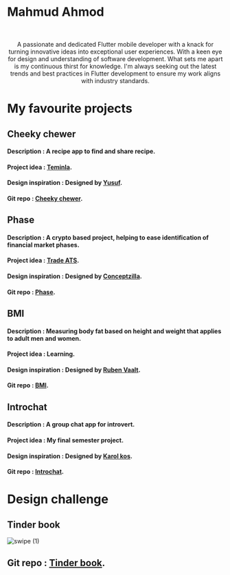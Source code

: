 # Mahmud Ahmod
<br>
<p style="text-align: center;">A passionate and dedicated Flutter mobile developer with a knack for turning innovative ideas into exceptional user experiences. With a keen eye for design and understanding of software development. What sets me apart is my continuous thirst for knowledge. I'm always seeking out the latest trends and best practices in Flutter development to ensure my work aligns with industry standards.</p>

# My favourite projects  

## Cheeky chewer  
#### Description : A recipe app to find and share recipe.
#### Project idea : [Teminla](https://teminla.com/startup.html).
#### Design inspiration : Designed by [Yusuf](https://www.figma.com/file/ZrX2W28Cz3sSzKI5KzHGgR/V1?type=design&node-id=0-1&mode=design&t=xeph6jYSBXmdKKYB-0).
#### Git repo : [Cheeky chewer](https://github.com/Ahmodiyy/cheeky-chewer-teminla).

## Phase
#### Description : A crypto based project, helping to ease identification of financial market phases.
#### Project idea : [Trade ATS](https://www.tradeats.com/).
#### Design inspiration : Designed by [Conceptzilla](https://dribbble.com/shots/21119250-Crypto-App-Animation-Concept).
#### Git repo : [Phase](https://github.com/Ahmodiyy/phase).

## BMI
#### Description : Measuring body fat based on height and weight that applies to adult men and women.
#### Project idea : Learning.
#### Design inspiration : Designed by [Ruben Vaalt](https://dribbble.com/shots/4585382-Simple-BMI-Calculator).
#### Git repo : [BMI](https://github.com/Ahmodiyy/bmi).

## Introchat
#### Description : A group chat app for introvert.
#### Project idea : My final semester project.
#### Design inspiration : Designed by [Karol kos](https://dribbble.com/shots/14953087-KeyVue-chat/attachments/6670424?mode=media).
#### Git repo : [Introchat](https://github.com/Ahmodiyy/introchat.git).

# Design challenge
## Tinder book
![swipe (1)](https://github.com/Ahmodiyy/Ahmodiyy/assets/61211517/0e956723-c16a-4d98-a82b-d8ad419bc850)
## Git repo : [Tinder book](https://github.com/Ahmodiyy/Tinder_Book).


